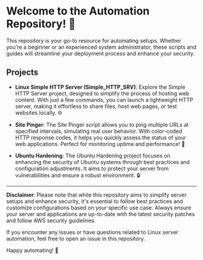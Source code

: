 # Welcome to the Automation Repository! 🎉

This repository is your go-to resource for automating setups. Whether you're a beginner or an experienced system administrator, these scripts and guides will streamline your deployment process and enhance your security.

## Projects

- **Linux Simple HTTP Server (Simple_HTTP_SRV)**: Explore the Simple HTTP Server project, designed to simplify the process of hosting web content. With just a few commands, you can launch a lightweight HTTP server, making it effortless to share files, host web pages, or test websites locally. 🌐

- **Site Pinger**: The Site Pinger script allows you to ping multiple URLs at specified intervals, simulating real user behavior. With color-coded HTTP response codes, it helps you quickly assess the status of your web applications. Perfect for monitoring uptime and performance! 📡

- **Ubuntu Hardening**: The Ubuntu Hardening project focuses on enhancing the security of Ubuntu systems through best practices and configuration adjustments. It aims to protect your server from vulnerabilities and ensure a robust environment. 🔒

---

**Disclaimer**: Please note that while this repository aims to simplify server setups and enhance security, it's essential to follow best practices and customize configurations based on your specific use case. Always ensure your server and applications are up-to-date with the latest security patches and follow AWS security guidelines.

If you encounter any issues or have questions related to Linux server automation, feel free to open an issue in this repository.

Happy automating! 🚀
